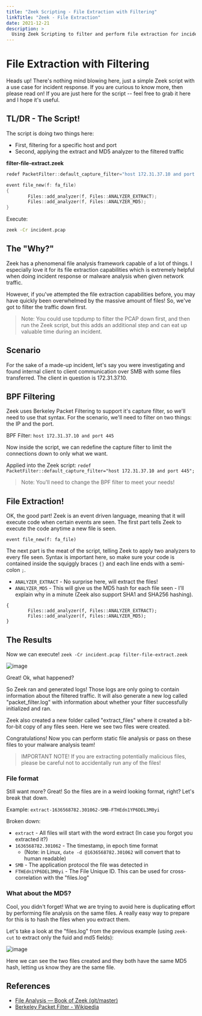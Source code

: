 ```yaml
---
title: "Zeek Scripting - File Extraction with Filtering"
linkTitle: "Zeek - File Extraction"
date: 2021-12-21
description: >
  Using Zeek Scripting to filter and perform file extraction for incident response.
---
```



# File Extraction with Filtering
Heads up! There's nothing mind blowing here, just a simple Zeek script with a use case for incident response. If you are curious to know more, then please read on! If you are just here for the script -- feel free to grab it here and I hope it's useful.

## TL/DR - The Script!
The script is doing two things here:
- First, filtering for a specific host and port
- Second, applying the extract and MD5 analyzer to the filtered traffic

**filter-file-extract.zeek**
```c
redef PacketFilter::default_capture_filter="host 172.31.37.10 and port 445";

event file_new(f: fa_file)
{
        Files::add_analyzer(f, Files::ANALYZER_EXTRACT);
        Files::add_analyzer(f, Files::ANALYZER_MD5);
}
```

Execute:
```bash
zeek -Cr incident.pcap 
```

## The "Why?"
Zeek has a phenomenal file analysis framework capable of a lot of things. I especially love it for its file extraction capabilities which is extremely helpful when doing incident response or malware analysis when given network traffic.

However, if you've attempted the file extraction capabilities before, you may have quickly been overwhelmed by the massive amount of files! So, we've got to filter the traffic down first. 

> Note: You could use tcpdump to filter the PCAP down first, and then run the Zeek script, but this adds an additional step and can eat up valuable time during an incident.

## Scenario
For the sake of a made-up incident, let's say you were investigating and found internal client to client communication over SMB with some files transferred. The client in question is 172.31.37.10.

## BPF Filtering
Zeek uses Berkeley Packet Filtering to support it's capture filter, so we'll need to use that syntax. For the scenario, we'll need to filter on two things: the IP and the port.

BPF Filter:
`host 172.31.37.10 and port 445`

Now inside the script, we can redefine the capture filter to limit the connections down to only what we want.

Applied into the Zeek script:
`redef PacketFilter::default_capture_filter="host 172.31.37.10 and port 445";`

> Note: You'll need to change the BPF filter to meet your needs!

## File Extraction!
OK, the good part! Zeek is an event driven language, meaning that it will execute code when certain events are seen. The first part tells Zeek to execute the code anytime a new file is seen.

`event file_new(f: fa_file)`

The next part is the meat of the script, telling Zeek to apply two analyzers to every file seen. Syntax is important here, so make sure your code is contained inside the squiggly braces `{}` and each line ends with a semi-colon `;`. 
- `ANALYZER_EXTRACT` - No surprise here, will extract the files!
- `ANALYZER_MD5` - This will give us the MD5 hash for each file seen - I'll explain why in a minute (Zeek also support SHA1 and SHA256 hashing).

```
{
        Files::add_analyzer(f, Files::ANALYZER_EXTRACT);
        Files::add_analyzer(f, Files::ANALYZER_MD5);
}
```

## The Results
Now we can execute!
`zeek -Cr incident.pcap filter-file-extract.zeek`

![image](/static/zeek-file-extract.png)

Great! Ok, what happened? 

So Zeek ran and generated logs! Those logs are only going to contain information about the filtered traffic. It will also generate a new log called "packet_filter.log" with information about whether your filter successfully initialized and ran. 

Zeek also created a new folder called "extract_files" where it created a bit-for-bit copy of any files seen. Here we see two files were created. 

Congratulations! Now you can perform static file analysis or pass on these files to your malware analysis team!

> IMPORTANT NOTE! If you are extracting potentially malicious files, please be careful not to accidentally run any of the files!

### File format
Still want more? Great! So the files are in a weird looking format, right? Let's break that down. 

Example:
`extract-1636568782.301062-SMB-FTHEdn1YP6DEL3M0yi`

Broken down:
- `extract` - All files will start with the word extract (In case you forgot you extracted it?)
- `1636568782.301062` - The timestamp, in epoch time format 
	- (Note: in Linux, `date -d @1636568782.301062` will convert that to human readable)
- `SMB` - The application protocol the file was detected in
- `FTHEdn1YP6DEL3M0yi` - The File Unique ID. This can be used for cross-correlation with the "files.log"

### What about the MD5?
Cool, you didn't forget! What we are trying to avoid here is duplicating effort by performing file analysis on the same files. A really easy way to prepare for this is to hash the files when you extract them.

Let's take a look at the "files.log" from the previous example (using `zeek-cut` to extract only the fuid and md5 fields):

![image](/static/zeek-cut-md5.png)

Here we can see the two files created and they both have the same MD5 hash, letting us know they are the same file. 

## References
- [File Analysis — Book of Zeek (git/master)](https://docs.zeek.org/en/master/frameworks/file-analysis.html)
- [Berkeley Packet Filter - Wikipedia](https://en.wikipedia.org/wiki/Berkeley_Packet_Filter)